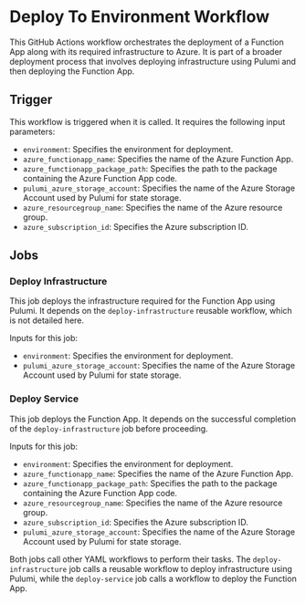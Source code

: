 # Deploy To Environment Workflow

This GitHub Actions workflow orchestrates the deployment of a Function App along with its required infrastructure to Azure. It is part of a broader deployment process that involves deploying infrastructure using Pulumi and then deploying the Function App.

## Trigger

This workflow is triggered when it is called. It requires the following input parameters:
- `environment`: Specifies the environment for deployment.
- `azure_functionapp_name`: Specifies the name of the Azure Function App.
- `azure_functionapp_package_path`: Specifies the path to the package containing the Azure Function App code.
- `pulumi_azure_storage_account`: Specifies the name of the Azure Storage Account used by Pulumi for state storage.
- `azure_resourcegroup_name`: Specifies the name of the Azure resource group.
- `azure_subscription_id`: Specifies the Azure subscription ID.

## Jobs

### Deploy Infrastructure

This job deploys the infrastructure required for the Function App using Pulumi. It depends on the `deploy-infrastructure` reusable workflow, which is not detailed here. 

Inputs for this job:
- `environment`: Specifies the environment for deployment.
- `pulumi_azure_storage_account`: Specifies the name of the Azure Storage Account used by Pulumi for state storage.

### Deploy Service

This job deploys the Function App. It depends on the successful completion of the `deploy-infrastructure` job before proceeding.

Inputs for this job:
- `environment`: Specifies the environment for deployment.
- `azure_functionapp_name`: Specifies the name of the Azure Function App.
- `azure_functionapp_package_path`: Specifies the path to the package containing the Azure Function App code.
- `azure_resourcegroup_name`: Specifies the name of the Azure resource group.
- `azure_subscription_id`: Specifies the Azure subscription ID.
- `pulumi_azure_storage_account`: Specifies the name of the Azure Storage Account used by Pulumi for state storage.

Both jobs call other YAML workflows to perform their tasks. The `deploy-infrastructure` job calls a reusable workflow to deploy infrastructure using Pulumi, while the `deploy-service` job calls a workflow to deploy the Function App.